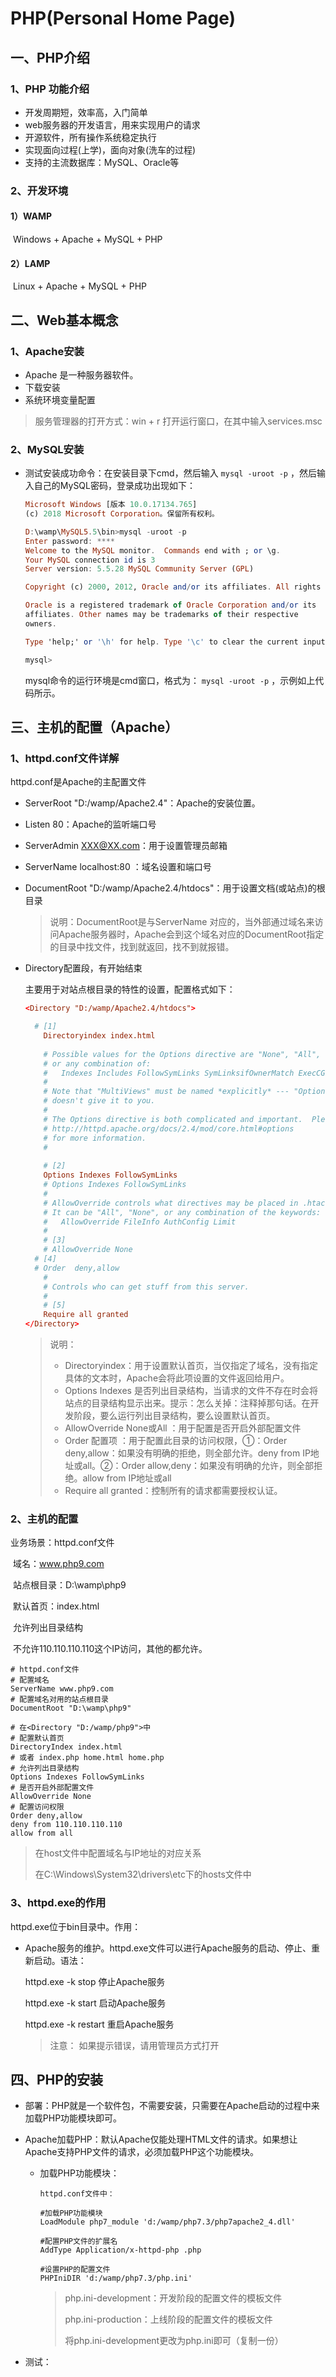 # PHP(Personal Home Page)

## 一、PHP介绍

### 1、PHP 功能介绍

- 开发周期短，效率高，入门简单
- web服务器的开发语言，用来实现用户的请求
- 开源软件，所有操作系统稳定执行
- 实现面向过程(上学)，面向对象(洗车的过程)
- 支持的主流数据库：MySQL、Oracle等

### 2、开发环境

#### 1）WAMP

​		Windows + Apache + MySQL + PHP

#### 2）LAMP

​		Linux + Apache + MySQL + PHP



## 二、Web基本概念

### 1、Apache安装

- Apache 是一种服务器软件。
- 下载安装
- 系统环境变量配置

> 服务管理器的打开方式：win + r 打开运行窗口，在其中输入services.msc

### 2、MySQL安装

- 测试安装成功命令：在安装目录下cmd，然后输入 `mysql -uroot -p` ，然后输入自己的MySQL密码，登录成功出现如下：

  ```haskell
  Microsoft Windows [版本 10.0.17134.765]
  (c) 2018 Microsoft Corporation。保留所有权利。
  
  D:\wamp\MySQL5.5\bin>mysql -uroot -p
  Enter password: ****
  Welcome to the MySQL monitor.  Commands end with ; or \g.
  Your MySQL connection id is 3
  Server version: 5.5.28 MySQL Community Server (GPL)
  
  Copyright (c) 2000, 2012, Oracle and/or its affiliates. All rights reserved.
  
  Oracle is a registered trademark of Oracle Corporation and/or its
  affiliates. Other names may be trademarks of their respective
  owners.
  
  Type 'help;' or '\h' for help. Type '\c' to clear the current input statement.
  
  mysql>
  ```

  mysql命令的运行环境是cmd窗口，格式为： `mysql -uroot -p` ，示例如上代码所示。
  
  

## 三、主机的配置（Apache）

### 1、httpd.conf文件详解

httpd.conf是Apache的主配置文件

- ServerRoot "D:/wamp/Apache2.4"：Apache的安装位置。

- Listen 80：Apache的监听端口号

- ServerAdmin XXX@XX.com：用于设置管理员邮箱

- ServerName localhost:80    ：域名设置和端口号

- DocumentRoot "D:/wamp/Apache2.4/htdocs"：用于设置文档(或站点)的根目录

  > 说明：DocumentRoot是与ServerName 对应的，当外部通过域名来访问Apache服务器时，Apache会到这个域名对应的DocumentRoot指定的目录中找文件，找到就返回，找不到就报错。

- Directory配置段，有开始结束

  主要用于对站点根目录的特性的设置，配置格式如下：

  ```conf
  <Directory "D:/wamp/Apache2.4/htdocs">
  
  	# [1]
      Directoryindex index.html
      
      # Possible values for the Options directive are "None", "All",
      # or any combination of:
      #   Indexes Includes FollowSymLinks SymLinksifOwnerMatch ExecCGI MultiViews
      #
      # Note that "MultiViews" must be named *explicitly* --- "Options All"
      # doesn't give it to you.
      #
      # The Options directive is both complicated and important.  Please see
      # http://httpd.apache.org/docs/2.4/mod/core.html#options
      # for more information.
      #
      
      # [2]
      Options Indexes FollowSymLinks
      # Options Indexes FollowSymLinks
      #
      # AllowOverride controls what directives may be placed in .htaccess files.
      # It can be "All", "None", or any combination of the keywords:
      #   AllowOverride FileInfo AuthConfig Limit
      #
      # [3]
      # AllowOverride None
  	# [4]
  	# Order  deny,allow
      #
      # Controls who can get stuff from this server.
      #
      # [5]
      Require all granted
  </Directory>
  ```

  > 说明：
  >
  > - Directoryindex：用于设置默认首页，当仅指定了域名，没有指定具体的文本时，Apache会将此项设置的文件返回给用户。
  > - Options Indexes  是否列出目录结构，当请求的文件不存在时会将站点的目录结构显示出来。提示：怎么关掉：注释掉那句话。在开发阶段，要么运行列出目录结构，要么设置默认首页。
  > - AllowOverride None或All  ：用于配置是否开启外部配置文件
  > - Order 配置项 ：用于配置此目录的访问权限，①：Order  deny,allow：如果没有明确的拒绝，则全部允许。deny from IP地址或all。②：Order  allow,deny：如果没有明确的允许，则全部拒绝。allow from IP地址或all
  > - Require all granted：控制所有的请求都需要授权认证。

### 2、主机的配置

业务场景：httpd.conf文件

​			域名：www.php9.com

​			站点根目录：D:\wamp\php9

​			默认首页：index.html

​			允许列出目录结构

​			不允许110.110.110.110这个IP访问，其他的都允许。

```
# httpd.conf文件
# 配置域名
ServerName www.php9.com
# 配置域名对用的站点根目录
DocumentRoot "D:\wamp\php9"

# 在<Directory "D:/wamp/php9">中
# 配置默认首页
DirectoryIndex index.html
# 或者 index.php home.html home.php
# 允许列出目录结构
Options Indexes FollowSymLinks
# 是否开启外部配置文件
AllowOverride None
# 配置访问权限
Order deny,allow
deny from 110.110.110.110
allow from all
```

> 在host文件中配置域名与IP地址的对应关系
>
> 在C:\Windows\System32\drivers\etc下的hosts文件中

### 3、httpd.exe的作用

httpd.exe位于bin目录中。作用：

- Apache服务的维护。httpd.exe文件可以进行Apache服务的启动、停止、重新启动。语法：

  httpd.exe  -k  stop      停止Apache服务

  httpd.exe  -k  start      启动Apache服务

  httpd.exe  -k   restart  重启Apache服务

  > 注意： 如果提示错误，请用管理员方式打开

  







## 四、PHP的安装

- 部署：PHP就是一个软件包，不需要安装，只需要在Apache启动的过程中来加载PHP功能模块即可。

- Apache加载PHP：默认Apache仅能处理HTML文件的请求。如果想让Apache支持PHP文件的请求，必须加载PHP这个功能模块。

  - 加载PHP功能模块：

    ```
    httpd.conf文件中：
    
    #加载PHP功能模块
    LoadModule php7_module 'd:/wamp/php7.3/php7apache2_4.dll'
    
    #配置PHP文件的扩展名
    AddType Application/x-httpd-php .php
    
    #设置PHP的配置文件
    PHPIniDIR 'd:/wamp/php7.3/php.ini'
    ```

    > php.ini-development：开发阶段的配置文件的模板文件
    >
    > php.ini-production：上线阶段的配置文件的模板文件
    >
    > 将php.ini-development更改为php.ini即可（复制一份）

- 测试：








